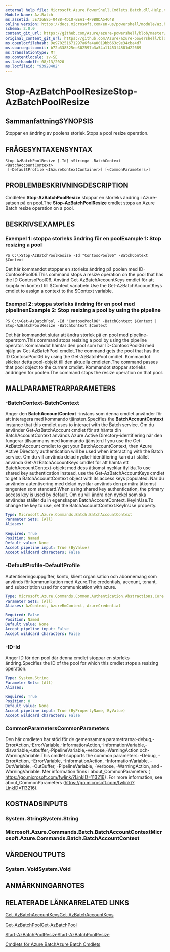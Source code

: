 ```yaml
---
external help file: Microsoft.Azure.PowerShell.Cmdlets.Batch.dll-Help.xml
Module Name: Az.Batch
ms.assetid: 3E736E85-0488-4D10-BEA1-4F9B8DA54C4B
online version: https://docs.microsoft.com/en-us/powershell/module/az.batch/stop-azbatchpoolresize
schema: 2.0.0
content_git_url: https://github.com/Azure/azure-powershell/blob/master/src/Batch/Batch/help/Stop-AzBatchPoolResize.md
original_content_git_url: https://github.com/Azure/azure-powershell/blob/master/src/Batch/Batch/help/Stop-AzBatchPoolResize.md
ms.openlocfilehash: 9e970251671297a6fa4a0019bb663c9e34cbe4d7
ms.sourcegitcommit: b72b338525ee302597b3a54a11453f4881d22689
ms.translationtype: MT
ms.contentlocale: sv-SE
ms.lasthandoff: 08/13/2020
ms.locfileid: "93928402"
---
```

# <span data-ttu-id="2dcd6-101">Stop-AzBatchPoolResize</span><span class="sxs-lookup"><span data-stu-id="2dcd6-101">Stop-AzBatchPoolResize</span></span>

## <span data-ttu-id="2dcd6-102">Sammanfattning</span><span class="sxs-lookup"><span data-stu-id="2dcd6-102">SYNOPSIS</span></span>
<span data-ttu-id="2dcd6-103">Stoppar en ändring av poolens storlek.</span><span class="sxs-lookup"><span data-stu-id="2dcd6-103">Stops a pool resize operation.</span></span>

## <span data-ttu-id="2dcd6-104">FRÅGESYNTAXEN</span><span class="sxs-lookup"><span data-stu-id="2dcd6-104">SYNTAX</span></span>

```
Stop-AzBatchPoolResize [-Id] <String> -BatchContext <BatchAccountContext>
 [-DefaultProfile <IAzureContextContainer>] [<CommonParameters>]
```

## <span data-ttu-id="2dcd6-105">PROBLEMBESKRIVNING</span><span class="sxs-lookup"><span data-stu-id="2dcd6-105">DESCRIPTION</span></span>
<span data-ttu-id="2dcd6-106">Cmdleten **Stop-AzBatchPoolResize** stoppar en storleks ändring i Azure-satsen på en pool.</span><span class="sxs-lookup"><span data-stu-id="2dcd6-106">The **Stop-AzBatchPoolResize** cmdlet stops an Azure Batch resize operation on a pool.</span></span>

## <span data-ttu-id="2dcd6-107">BESKRIVS</span><span class="sxs-lookup"><span data-stu-id="2dcd6-107">EXAMPLES</span></span>

### <span data-ttu-id="2dcd6-108">Exempel 1: stoppa storleks ändring för en pool</span><span class="sxs-lookup"><span data-stu-id="2dcd6-108">Example 1: Stop resizing a pool</span></span>
```
PS C:\>Stop-AzBatchPoolResize -Id "ContosoPool06" -BatchContext $Context
```

<span data-ttu-id="2dcd6-109">Det här kommandot stoppar en storleks ändring på poolen med ID-ContosoPool06.</span><span class="sxs-lookup"><span data-stu-id="2dcd6-109">This command stops a resize operation on the pool that has the ID ContosoPool06.</span></span>
<span data-ttu-id="2dcd6-110">Använd Get-AzBatchAccountKeys cmdlet för att koppla en kontext till $Context variabeln.</span><span class="sxs-lookup"><span data-stu-id="2dcd6-110">Use the Get-AzBatchAccountKeys cmdlet to assign a context to the $Context variable.</span></span>

### <span data-ttu-id="2dcd6-111">Exempel 2: stoppa storleks ändring för en pool med pipelinen</span><span class="sxs-lookup"><span data-stu-id="2dcd6-111">Example 2: Stop resizing a pool by using the pipeline</span></span>
```
PS C:\>Get-AzBatchPool -Id "ContosoPool06" -BatchContext $Context | Stop-AzBatchPoolResize -BatchContext $Context
```

<span data-ttu-id="2dcd6-112">Det här kommandot slutar att ändra storlek på en pool med pipeline-operatorn.</span><span class="sxs-lookup"><span data-stu-id="2dcd6-112">This command stops resizing a pool by using the pipeline operator.</span></span>
<span data-ttu-id="2dcd6-113">Kommandot hämtar den pool som har ID-ContosoPool06 med hjälp av Get-AzBatchPool cmdlet.</span><span class="sxs-lookup"><span data-stu-id="2dcd6-113">The command gets the pool that has the ID ContosoPool06 by using the Get-AzBatchPool cmdlet.</span></span>
<span data-ttu-id="2dcd6-114">Kommandot skickar detta pool-objekt till den aktuella cmdleten.</span><span class="sxs-lookup"><span data-stu-id="2dcd6-114">The command passes that pool object to the current cmdlet.</span></span>
<span data-ttu-id="2dcd6-115">Kommandot stoppar storleks ändringen för poolen.</span><span class="sxs-lookup"><span data-stu-id="2dcd6-115">The command stops the resize operation on that pool.</span></span>

## <span data-ttu-id="2dcd6-116">MALLPARAMETRAR</span><span class="sxs-lookup"><span data-stu-id="2dcd6-116">PARAMETERS</span></span>

### <span data-ttu-id="2dcd6-117">-BatchContext</span><span class="sxs-lookup"><span data-stu-id="2dcd6-117">-BatchContext</span></span>
<span data-ttu-id="2dcd6-118">Anger den **BatchAccountContext** -instans som denna cmdlet använder för att interagera med kommando tjänsten.</span><span class="sxs-lookup"><span data-stu-id="2dcd6-118">Specifies the **BatchAccountContext** instance that this cmdlet uses to interact with the Batch service.</span></span>
<span data-ttu-id="2dcd6-119">Om du använder Get-AzBatchAccount cmdlet för att hämta din BatchAccountContext används Azure Active Directory-identifiering när den fungerar tillsammans med kommando tjänsten.</span><span class="sxs-lookup"><span data-stu-id="2dcd6-119">If you use the Get-AzBatchAccount cmdlet to get your BatchAccountContext, then Azure Active Directory authentication will be used when interacting with the Batch service.</span></span> <span data-ttu-id="2dcd6-120">Om du vill använda delad nyckel-identifiering kan du i stället använda Get-AzBatchAccountKeys cmdlet för att hämta ett BatchAccountContext-objekt med dess åtkomst nycklar ifyllda.</span><span class="sxs-lookup"><span data-stu-id="2dcd6-120">To use shared key authentication instead, use the Get-AzBatchAccountKeys cmdlet to get a BatchAccountContext object with its access keys populated.</span></span> <span data-ttu-id="2dcd6-121">När du använder autentisering med delad nycklar används den primära åtkomst tangenten som standard.</span><span class="sxs-lookup"><span data-stu-id="2dcd6-121">When using shared key authentication, the primary access key is used by default.</span></span> <span data-ttu-id="2dcd6-122">Om du vill ändra den nyckel som ska användas ställer du in egenskapen BatchAccountContext. KeyInUse.</span><span class="sxs-lookup"><span data-stu-id="2dcd6-122">To change the key to use, set the BatchAccountContext.KeyInUse property.</span></span>

```yaml
Type: Microsoft.Azure.Commands.Batch.BatchAccountContext
Parameter Sets: (All)
Aliases:

Required: True
Position: Named
Default value: None
Accept pipeline input: True (ByValue)
Accept wildcard characters: False
```

### <span data-ttu-id="2dcd6-123">-DefaultProfile</span><span class="sxs-lookup"><span data-stu-id="2dcd6-123">-DefaultProfile</span></span>
<span data-ttu-id="2dcd6-124">Autentiseringsuppgifter, konto, klient organisation och abonnemang som används för kommunikation med Azure.</span><span class="sxs-lookup"><span data-stu-id="2dcd6-124">The credentials, account, tenant, and subscription used for communication with azure.</span></span>

```yaml
Type: Microsoft.Azure.Commands.Common.Authentication.Abstractions.Core.IAzureContextContainer
Parameter Sets: (All)
Aliases: AzContext, AzureRmContext, AzureCredential

Required: False
Position: Named
Default value: None
Accept pipeline input: False
Accept wildcard characters: False
```

### <span data-ttu-id="2dcd6-125">-ID</span><span class="sxs-lookup"><span data-stu-id="2dcd6-125">-Id</span></span>
<span data-ttu-id="2dcd6-126">Anger ID för den pool där denna cmdlet stoppar en storleks ändring.</span><span class="sxs-lookup"><span data-stu-id="2dcd6-126">Specifies the ID of the pool for which this cmdlet stops a resizing operation.</span></span>

```yaml
Type: System.String
Parameter Sets: (All)
Aliases:

Required: True
Position: 0
Default value: None
Accept pipeline input: True (ByPropertyName, ByValue)
Accept wildcard characters: False
```

### <span data-ttu-id="2dcd6-127">CommonParameters</span><span class="sxs-lookup"><span data-stu-id="2dcd6-127">CommonParameters</span></span>
<span data-ttu-id="2dcd6-128">Den här cmdleten har stöd för de gemensamma parametrarna:-debug,-ErrorAction,-ErrorVariable,-InformationAction,-InformationVariable,-disvariable,-utbuffer,-PipelineVariable,-verbose,-WarningAction och-WarningVariable.</span><span class="sxs-lookup"><span data-stu-id="2dcd6-128">This cmdlet supports the common parameters: -Debug, -ErrorAction, -ErrorVariable, -InformationAction, -InformationVariable, -OutVariable, -OutBuffer, -PipelineVariable, -Verbose, -WarningAction, and -WarningVariable.</span></span> <span data-ttu-id="2dcd6-129">Mer information finns i about_CommonParameters ( https://go.microsoft.com/fwlink/?LinkID=113216) .</span><span class="sxs-lookup"><span data-stu-id="2dcd6-129">For more information, see about_CommonParameters (https://go.microsoft.com/fwlink/?LinkID=113216).</span></span>

## <span data-ttu-id="2dcd6-130">KOSTNADS</span><span class="sxs-lookup"><span data-stu-id="2dcd6-130">INPUTS</span></span>

### <span data-ttu-id="2dcd6-131">System. String</span><span class="sxs-lookup"><span data-stu-id="2dcd6-131">System.String</span></span>

### <span data-ttu-id="2dcd6-132">Microsoft.Azure.Commands.Batch.BatchAccountContext</span><span class="sxs-lookup"><span data-stu-id="2dcd6-132">Microsoft.Azure.Commands.Batch.BatchAccountContext</span></span>

## <span data-ttu-id="2dcd6-133">VÄRDEN</span><span class="sxs-lookup"><span data-stu-id="2dcd6-133">OUTPUTS</span></span>

### <span data-ttu-id="2dcd6-134">System. Void</span><span class="sxs-lookup"><span data-stu-id="2dcd6-134">System.Void</span></span>

## <span data-ttu-id="2dcd6-135">ANMÄRKNINGAR</span><span class="sxs-lookup"><span data-stu-id="2dcd6-135">NOTES</span></span>

## <span data-ttu-id="2dcd6-136">RELATERADE LÄNKAR</span><span class="sxs-lookup"><span data-stu-id="2dcd6-136">RELATED LINKS</span></span>

[<span data-ttu-id="2dcd6-137">Get-AzBatchAccountKeys</span><span class="sxs-lookup"><span data-stu-id="2dcd6-137">Get-AzBatchAccountKeys</span></span>](./Get-AzBatchAccountKey.md)

[<span data-ttu-id="2dcd6-138">Get-AzBatchPool</span><span class="sxs-lookup"><span data-stu-id="2dcd6-138">Get-AzBatchPool</span></span>](./Get-AzBatchPool.md)

[<span data-ttu-id="2dcd6-139">Start-AzBatchPoolResize</span><span class="sxs-lookup"><span data-stu-id="2dcd6-139">Start-AzBatchPoolResize</span></span>](./Start-AzBatchPoolResize.md)

[<span data-ttu-id="2dcd6-140">Cmdlets för Azure Batch</span><span class="sxs-lookup"><span data-stu-id="2dcd6-140">Azure Batch Cmdlets</span></span>](/powershell/module/az.batch)


